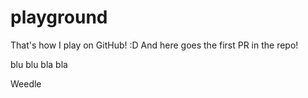 # playground
That's how I play on GitHub! :D
And here goes the first PR in the repo!

blu blu bla bla

Weedle
